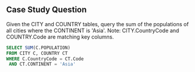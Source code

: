 ## Case Study Question

Given the CITY and COUNTRY tables, query the sum of the populations of all cities where the CONTINENT is 'Asia'.
Note: CITY.CountryCode and COUNTRY.Code are matching key columns.

```sql
SELECT SUM(C.POPULATION)
FROM CITY C, COUNTRY CT
WHERE C.CountryCode = CT.Code
 AND CT.CONTINENT = 'Asia'
```
